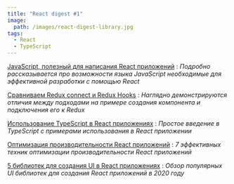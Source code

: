 ```yaml
---
title: "React digest #1"
image: 
  path: /images/react-digest-library.jpg
tags:
  - React
  - TypeScript
---
```


[JavaScript, полезный для написания React приложений](https://kentcdodds.com/blog/javascript-to-know-for-react)
: *Подробно рассказывается про возможности языка JavaScript необходимые для эффективной разработки с помощью React*

[Сравниваем Redux connect и Redux Hooks](https://itnext.io/how-existing-redux-patterns-compare-to-the-new-redux-hooks-b56134c650d2?gi=150c83cf5819)
: *Наглядно демонстрируются отличия между подходами на примере создания компонента и подключения его к Redux*

[Использование TypeScript в React приложениях](https://simonknott.de/articles/Using-TypeScript-with-React.html)
: *Простое введение в TypeScript с примерами использования в React приложении*

[Оптимизация производительности React приложений](https://blog.logrocket.com/7-optimization-techniques-in-react/)
: *7 эффективных техник оптимизации производительности React приложений*

[5 библиотек для создания UI в React приложениях](https://dev.to/graphqleditor/5-react-ui-libraries-you-need-to-check-out-in-2020-2g6o)
: *Обзор популярных UI библиотек для создания React приложений в 2020 году*